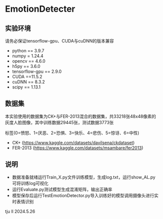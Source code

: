 # EmotionDetecter


## 实验环境

请务必保证tensorflow-gpu、CUDA与cuDNN的版本兼容

- python == 3.9.7
- numpy = 1.24.4
- opencv == 4.6.0
- h5py == 3.6.0
- tensorflow-gpu == 2.9.0
- CUDA ==11.5.2
- cuDNN == 8.3.2
- scipy == 1.13.1


## 数据集

本实验使用的数据集为CK+与FER-2013混合的数据集，共33218张48x48像素的灰度人脸图像，其中训练数据29445张，测试数据3773张

标签(0=愤怒、1=厌恶、2=恐惧、3=快乐、4=悲伤、5=惊讶、6=中性)

- CK+ (https://www.kaggle.com/datasets/davilsena/ckdataset)
- FER-2013 (https://www.kaggle.com/datasets/msambare/fer2013)

## 说明

- 数据准备就绪运行Train_X.py文件训练模型，生成log.txt，运行show_AL.py可将训练log可视化
- 运行Evaluate.py测试模型生成混淆矩阵，输出正确率
- 模型保存后运行TestEmotionDetector.py导入训练好的模型调用摄像头进行实时表情识别

tju ll  2024.5.26